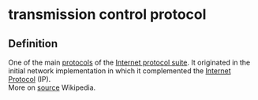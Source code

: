 # transmission control protocol
## Definition

One of the main [protocols](https://en.wikipedia.org/wiki/Communications_protocol) of the [Internet protocol suite](https://en.wikipedia.org/wiki/Internet_protocol_suite). It originated in the initial network implementation in which it complemented the [Internet Protocol](https://en.wikipedia.org/wiki/Internet_Protocol) (IP).  
More on [source](https://en.wikipedia.org/wiki/Transmission_Control_Protocol) Wikipedia.
